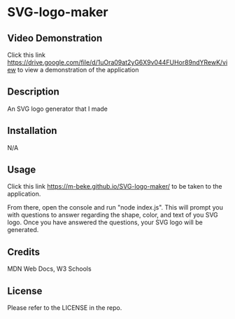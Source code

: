 # SVG-logo-maker

## Video Demonstration

Click this link https://drive.google.com/file/d/1uOra09at2yG6X9v044FUHor89ndYRewK/view to view a demonstration of the application

## Description

An SVG logo generator that I made

## Installation

N/A

## Usage

Click this link https://m-beke.github.io/SVG-logo-maker/ to be taken to the application.

From there, open the console and run "node index.js". This will prompt you with questions to answer regarding the shape, color, and text of you SVG logo. Once you have answered the questions, your SVG logo will be generated.

## Credits

MDN Web Docs, W3 Schools

## License

Please refer to the LICENSE in the repo.